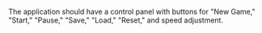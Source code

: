 The application should have a control panel with buttons for "New Game," "Start," "Pause," "Save," "Load," "Reset," and speed adjustment.
